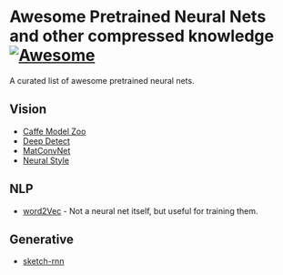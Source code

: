 # Awesome Pretrained Neural Nets and other compressed knowledge [![Awesome](https://cdn.rawgit.com/sindresorhus/awesome/d7305f38d29fed78fa85652e3a63e154dd8e8829/media/badge.svg)](https://github.com/sindresorhus/awesome)

A curated list of awesome pretrained neural nets.

## Vision
* [Caffe Model Zoo](https://github.com/BVLC/caffe/wiki/Model-Zoo)
* [Deep Detect](http://www.deepdetect.com/applications/model/)
* [MatConvNet](http://www.vlfeat.org/matconvnet/pretrained/)
* [Neural Style](http://www.dsiah.com/neural-style.html)

## NLP
* [word2Vec](https://github.com/3Top/word2vec-api) - Not a neural net itself, but useful for training them.

## Generative
* [sketch-rnn](https://github.com/hardmaru/sketch-rnn/tree/master/save/kanji)


